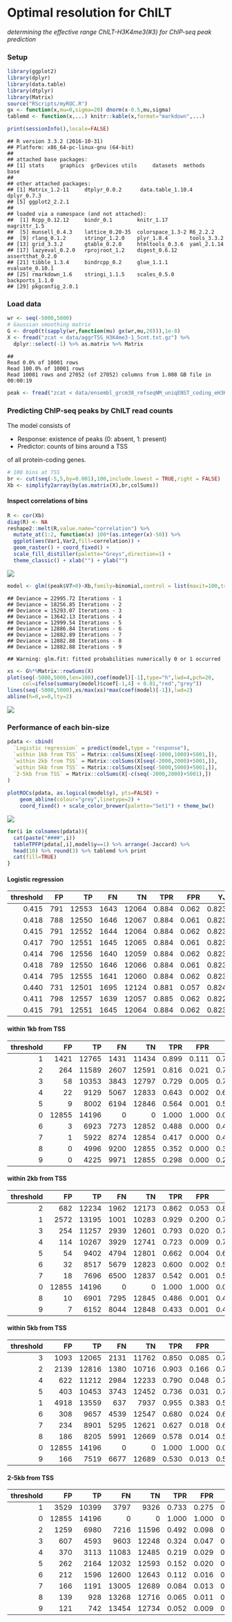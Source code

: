 # Optimal resolution for ChILT

*determining the effective range ChILT-H3K4me3(#3) for ChIP-seq peak prediction*

### Setup


```r
library(ggplot2)
library(dplyr)
library(data.table)
library(dtplyr)
library(Matrix)
source("RScripts/myROC.R")
gx <- function(x,mu=0,sigma=20) dnorm(x-0.5,mu,sigma)
tablemd <- function(x,...) knitr::kable(x,format="markdown",...)
```


```r
print(sessionInfo(),locale=FALSE)
```

```
## R version 3.3.2 (2016-10-31)
## Platform: x86_64-pc-linux-gnu (64-bit)
## 
## attached base packages:
## [1] stats     graphics  grDevices utils     datasets  methods   base     
## 
## other attached packages:
## [1] Matrix_1.2-11     dtplyr_0.0.2      data.table_1.10.4 dplyr_0.7.3      
## [5] ggplot2_2.2.1    
## 
## loaded via a namespace (and not attached):
##  [1] Rcpp_0.12.12     bindr_0.1        knitr_1.17       magrittr_1.5    
##  [5] munsell_0.4.3    lattice_0.20-35  colorspace_1.3-2 R6_2.2.2        
##  [9] rlang_0.1.2      stringr_1.2.0    plyr_1.8.4       tools_3.3.2     
## [13] grid_3.3.2       gtable_0.2.0     htmltools_0.3.6  yaml_2.1.14     
## [17] lazyeval_0.2.0   rprojroot_1.2    digest_0.6.12    assertthat_0.2.0
## [21] tibble_1.3.4     bindrcpp_0.2     glue_1.1.1       evaluate_0.10.1 
## [25] rmarkdown_1.6    stringi_1.1.5    scales_0.5.0     backports_1.1.0 
## [29] pkgconfig_2.0.1
```

### Load data


```r
wr <- seq(-5000,5000)
# Gaussian smoothing matrix
G <- drop0(t(sapply(wr,function(mu) gx(wr,mu,20))),1e-8)
X <- fread("zcat < data/aggrTSS_H3K4me3-1_5cnt.txt.gz") %>%
  dplyr::select(-1) %>% as.matrix %>% Matrix
```

```
## 
Read 0.0% of 10001 rows
Read 100.0% of 10001 rows
Read 10001 rows and 27052 (of 27052) columns from 1.008 GB file in 00:00:19
```

```r
peak <- fread("zcat < data/ensembl_grcm38_refseqNM_uniqENST_coding_eH3K4me3PeakCountTSSwithin1000.txt.gz")
```

### Predicting ChIP-seq peaks by ChILT read counts 

The model consists of

* Response: existence of peaks (0: absent, 1: present)
* Predictor: counts of bins around a TSS

of all protein-coding genes.


```r
# 100 bins at TSS
br <- cut(seq(-5,5,by=0.001),100,include.lowest = TRUE,right = FALSE)
Xb <- simplify2array(by(as.matrix(X),br,colSums))
```

#### Inspect correlations of bins


```r
R <- cor(Xb)
diag(R) <- NA
reshape2::melt(R,value.name="correlation") %>%
  mutate_at(1:2, function(x) 100*(as.integer(x)-50)) %>%
  ggplot(aes(Var1,Var2,fill=correlation)) +
  geom_raster() + coord_fixed() + 
  scale_fill_distiller(palette="Greys",direction=1) +
  theme_classic() + xlab("") + ylab("")
```

![](ChILT_optimalResolution_files/figure-html/corr-1.png)<!-- -->



```r
model <- glm((peak$V7>0)~Xb,family=binomial,control = list(maxit=100,trace = TRUE))
```

```
## Deviance = 22995.72 Iterations - 1
## Deviance = 18256.85 Iterations - 2
## Deviance = 15293.07 Iterations - 3
## Deviance = 13642.13 Iterations - 4
## Deviance = 12999.54 Iterations - 5
## Deviance = 12886.84 Iterations - 6
## Deviance = 12882.89 Iterations - 7
## Deviance = 12882.88 Iterations - 8
## Deviance = 12882.88 Iterations - 9
```

```
## Warning: glm.fit: fitted probabilities numerically 0 or 1 occurred
```

```r
xs <- G%*%Matrix::rowSums(X)
plot(seq(-5000,5000,len=100),coef(model)[-1],type="h",lwd=4,pch=20,
     col=ifelse(summary(model)$coef[-1,4] < 0.01,"red","grey"))
lines(seq(-5000,5000),xs/max(xs)*max(coef(model)[-1]),lwd=2)
abline(h=0,v=0,lty=2)
```

![](ChILT_optimalResolution_files/figure-html/regression-1.png)<!-- -->

### Performance of each bin-size


```r
pdata <- cbind(
  `Logistic regression` = predict(model,type = "response"),
  `within 1kb from TSS` = Matrix::colSums(X[seq(-1000,1000)+5001,]),
  `within 2kb from TSS` = Matrix::colSums(X[seq(-2000,2000)+5001,]),
  `within 5kb from TSS` = Matrix::colSums(X[seq(-5000,5000)+5001,]),
  `2-5kb from TSS` = Matrix::colSums(X[-c(seq(-2000,2000)+5001),])
)
  
plotROCs(pdata, as.logical(model$y), pts=FALSE) +
    geom_abline(colour="grey",linetype=2) +
    coord_fixed() + scale_color_brewer(palette="Set1") + theme_bw()
```

![](ChILT_optimalResolution_files/figure-html/ROC-1.png)<!-- -->


```r
for(i in colnames(pdata)){
  cat(paste("####",i))
  tableTPFP(pdata[,i],model$y==1) %>% arrange(-Jaccard) %>%
  head(10) %>% round(3) %>% tablemd %>% print
  cat(fill=TRUE)
}
```

#### Logistic regression

| threshold|  FP|    TP|   FN|    TN|   TPR|   FPR|    YJ| Jaccard|
|---------:|---:|-----:|----:|-----:|-----:|-----:|-----:|-------:|
|     0.415| 791| 12553| 1643| 12064| 0.884| 0.062| 0.823|   0.838|
|     0.418| 788| 12550| 1646| 12067| 0.884| 0.061| 0.823|   0.838|
|     0.415| 791| 12552| 1644| 12064| 0.884| 0.062| 0.823|   0.838|
|     0.417| 790| 12551| 1645| 12065| 0.884| 0.061| 0.823|   0.838|
|     0.414| 796| 12556| 1640| 12059| 0.884| 0.062| 0.823|   0.838|
|     0.418| 789| 12550| 1646| 12066| 0.884| 0.061| 0.823|   0.838|
|     0.414| 795| 12555| 1641| 12060| 0.884| 0.062| 0.823|   0.838|
|     0.440| 731| 12501| 1695| 12124| 0.881| 0.057| 0.824|   0.837|
|     0.411| 798| 12557| 1639| 12057| 0.885| 0.062| 0.822|   0.837|
|     0.415| 791| 12551| 1645| 12064| 0.884| 0.062| 0.823|   0.837|

#### within 1kb from TSS

| threshold|    FP|    TP|   FN|    TN|   TPR|   FPR|    YJ| Jaccard|
|---------:|-----:|-----:|----:|-----:|-----:|-----:|-----:|-------:|
|         1|  1421| 12765| 1431| 11434| 0.899| 0.111| 0.789|   0.817|
|         2|   264| 11589| 2607| 12591| 0.816| 0.021| 0.796|   0.801|
|         3|    58| 10353| 3843| 12797| 0.729| 0.005| 0.725|   0.726|
|         4|    22|  9129| 5067| 12833| 0.643| 0.002| 0.641|   0.642|
|         5|     9|  8002| 6194| 12846| 0.564| 0.001| 0.563|   0.563|
|         0| 12855| 14196|    0|     0| 1.000| 1.000| 0.000|   0.525|
|         6|     3|  6923| 7273| 12852| 0.488| 0.000| 0.487|   0.488|
|         7|     1|  5922| 8274| 12854| 0.417| 0.000| 0.417|   0.417|
|         8|     0|  4996| 9200| 12855| 0.352| 0.000| 0.352|   0.352|
|         9|     0|  4225| 9971| 12855| 0.298| 0.000| 0.298|   0.298|

#### within 2kb from TSS

| threshold|    FP|    TP|   FN|    TN|   TPR|   FPR|    YJ| Jaccard|
|---------:|-----:|-----:|----:|-----:|-----:|-----:|-----:|-------:|
|         2|   682| 12234| 1962| 12173| 0.862| 0.053| 0.809|   0.822|
|         1|  2572| 13195| 1001| 10283| 0.929| 0.200| 0.729|   0.787|
|         3|   254| 11257| 2939| 12601| 0.793| 0.020| 0.773|   0.779|
|         4|   114| 10267| 3929| 12741| 0.723| 0.009| 0.714|   0.717|
|         5|    54|  9402| 4794| 12801| 0.662| 0.004| 0.658|   0.660|
|         6|    32|  8517| 5679| 12823| 0.600| 0.002| 0.597|   0.599|
|         7|    18|  7696| 6500| 12837| 0.542| 0.001| 0.541|   0.541|
|         0| 12855| 14196|    0|     0| 1.000| 1.000| 0.000|   0.525|
|         8|    10|  6901| 7295| 12845| 0.486| 0.001| 0.485|   0.486|
|         9|     7|  6152| 8044| 12848| 0.433| 0.001| 0.433|   0.433|

#### within 5kb from TSS

| threshold|    FP|    TP|   FN|    TN|   TPR|   FPR|    YJ| Jaccard|
|---------:|-----:|-----:|----:|-----:|-----:|-----:|-----:|-------:|
|         3|  1093| 12065| 2131| 11762| 0.850| 0.085| 0.765|   0.789|
|         2|  2139| 12816| 1380| 10716| 0.903| 0.166| 0.736|   0.785|
|         4|   622| 11212| 2984| 12233| 0.790| 0.048| 0.741|   0.757|
|         5|   403| 10453| 3743| 12452| 0.736| 0.031| 0.705|   0.716|
|         1|  4918| 13559|  637|  7937| 0.955| 0.383| 0.573|   0.709|
|         6|   308|  9657| 4539| 12547| 0.680| 0.024| 0.656|   0.666|
|         7|   234|  8901| 5295| 12621| 0.627| 0.018| 0.609|   0.617|
|         8|   186|  8205| 5991| 12669| 0.578| 0.014| 0.564|   0.571|
|         0| 12855| 14196|    0|     0| 1.000| 1.000| 0.000|   0.525|
|         9|   166|  7519| 6677| 12689| 0.530| 0.013| 0.517|   0.524|

#### 2-5kb from TSS

| threshold|    FP|    TP|    FN|    TN|   TPR|   FPR|    YJ| Jaccard|
|---------:|-----:|-----:|-----:|-----:|-----:|-----:|-----:|-------:|
|         1|  3529| 10399|  3797|  9326| 0.733| 0.275| 0.458|   0.587|
|         0| 12855| 14196|     0|     0| 1.000| 1.000| 0.000|   0.525|
|         2|  1259|  6980|  7216| 11596| 0.492| 0.098| 0.394|   0.452|
|         3|   607|  4593|  9603| 12248| 0.324| 0.047| 0.276|   0.310|
|         4|   370|  3113| 11083| 12485| 0.219| 0.029| 0.191|   0.214|
|         5|   262|  2164| 12032| 12593| 0.152| 0.020| 0.132|   0.150|
|         6|   212|  1596| 12600| 12643| 0.112| 0.016| 0.096|   0.111|
|         7|   166|  1191| 13005| 12689| 0.084| 0.013| 0.071|   0.083|
|         8|   139|   928| 13268| 12716| 0.065| 0.011| 0.055|   0.065|
|         9|   121|   742| 13454| 12734| 0.052| 0.009| 0.043|   0.052|

